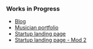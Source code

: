 ### Works in Progress

- [Blog](../blog)
- [Musician portfolio](../mportfolio)
- [Startup landing page](../startup.html)
- [Startup landing page - Mod 2](../startupbuild.html)

